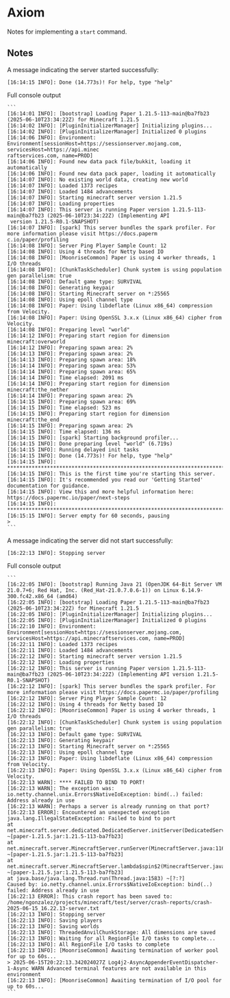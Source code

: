 # Axiom

Notes for implementing a `start` command.

## Notes

A message indicating the server started successfully:

```
[16:14:15 INFO]: Done (14.773s)! For help, type "help"
```

<detail>
    <summary>
        Full console output
    </summary>

````
```
[16:14:01 INFO]: [bootstrap] Loading Paper 1.21.5-113-main@ba7fb23 (2025-06-10T23:34:22Z) for Minecraft 1.21.5
[16:14:02 INFO]: [PluginInitializerManager] Initializing plugins...
[16:14:02 INFO]: [PluginInitializerManager] Initialized 0 plugins
[16:14:06 INFO]: Environment: Environment[sessionHost=https://sessionserver.mojang.com, servicesHost=https://api.minec
raftservices.com, name=PROD]
[16:14:06 INFO]: Found new data pack file/bukkit, loading it automatically
[16:14:06 INFO]: Found new data pack paper, loading it automatically
[16:14:07 INFO]: No existing world data, creating new world
[16:14:07 INFO]: Loaded 1373 recipes
[16:14:07 INFO]: Loaded 1484 advancements
[16:14:07 INFO]: Starting minecraft server version 1.21.5
[16:14:07 INFO]: Loading properties
[16:14:07 INFO]: This server is running Paper version 1.21.5-113-main@ba7fb23 (2025-06-10T23:34:22Z) (Implementing API
 version 1.21.5-R0.1-SNAPSHOT)
[16:14:07 INFO]: [spark] This server bundles the spark profiler. For more information please visit https://docs.paperm
c.io/paper/profiling
[16:14:08 INFO]: Server Ping Player Sample Count: 12
[16:14:08 INFO]: Using 4 threads for Netty based IO
[16:14:08 INFO]: [MoonriseCommon] Paper is using 4 worker threads, 1 I/O threads
[16:14:08 INFO]: [ChunkTaskScheduler] Chunk system is using population gen parallelism: true
[16:14:08 INFO]: Default game type: SURVIVAL
[16:14:08 INFO]: Generating keypair
[16:14:08 INFO]: Starting Minecraft server on *:25565
[16:14:08 INFO]: Using epoll channel type
[16:14:08 INFO]: Paper: Using libdeflate (Linux x86_64) compression from Velocity.
[16:14:08 INFO]: Paper: Using OpenSSL 3.x.x (Linux x86_64) cipher from Velocity.
[16:14:08 INFO]: Preparing level "world"
[16:14:12 INFO]: Preparing start region for dimension minecraft:overworld
[16:14:12 INFO]: Preparing spawn area: 2%
[16:14:13 INFO]: Preparing spawn area: 2%
[16:14:13 INFO]: Preparing spawn area: 18%
[16:14:14 INFO]: Preparing spawn area: 53%
[16:14:14 INFO]: Preparing spawn area: 65%
[16:14:14 INFO]: Time elapsed: 2091 ms
[16:14:14 INFO]: Preparing start region for dimension minecraft:the_nether
[16:14:14 INFO]: Preparing spawn area: 2%
[16:14:15 INFO]: Preparing spawn area: 69%
[16:14:15 INFO]: Time elapsed: 523 ms
[16:14:15 INFO]: Preparing start region for dimension minecraft:the_end
[16:14:15 INFO]: Preparing spawn area: 2%
[16:14:15 INFO]: Time elapsed: 136 ms
[16:14:15 INFO]: [spark] Starting background profiler...
[16:14:15 INFO]: Done preparing level "world" (6.719s)
[16:14:15 INFO]: Running delayed init tasks
[16:14:15 INFO]: Done (14.773s)! For help, type "help"
[16:14:15 INFO]: *************************************************************************************
[16:14:15 INFO]: This is the first time you're starting this server.
[16:14:15 INFO]: It's recommended you read our 'Getting Started' documentation for guidance.
[16:14:15 INFO]: View this and more helpful information here: https://docs.papermc.io/paper/next-steps
[16:14:15 INFO]: *************************************************************************************
[16:15:15 INFO]: Server empty for 60 seconds, pausing
>
```
````

</detail>

A message indicating the server did not start successfully:

```
[16:22:13 INFO]: Stopping server
```

<detail>
    <summary>
        Full console output
    </summary>

````
```
[16:22:05 INFO]: [bootstrap] Running Java 21 (OpenJDK 64-Bit Server VM 21.0.7+6; Red Hat, Inc. (Red_Hat-21.0.7.0.6-1)) on Linux 6.14.9-300.fc42.x86_64 (amd64)
[16:22:05 INFO]: [bootstrap] Loading Paper 1.21.5-113-main@ba7fb23 (2025-06-10T23:34:22Z) for Minecraft 1.21.5
[16:22:05 INFO]: [PluginInitializerManager] Initializing plugins...
[16:22:05 INFO]: [PluginInitializerManager] Initialized 0 plugins
[16:22:10 INFO]: Environment: Environment[sessionHost=https://sessionserver.mojang.com, servicesHost=https://api.minecraftservices.com, name=PROD]
[16:22:11 INFO]: Loaded 1373 recipes
[16:22:11 INFO]: Loaded 1484 advancements
[16:22:12 INFO]: Starting minecraft server version 1.21.5
[16:22:12 INFO]: Loading properties
[16:22:12 INFO]: This server is running Paper version 1.21.5-113-main@ba7fb23 (2025-06-10T23:34:22Z) (Implementing API version 1.21.5-R0.1-SNAPSHOT)
[16:22:12 INFO]: [spark] This server bundles the spark profiler. For more information please visit https://docs.papermc.io/paper/profiling
[16:22:12 INFO]: Server Ping Player Sample Count: 12
[16:22:12 INFO]: Using 4 threads for Netty based IO
[16:22:12 INFO]: [MoonriseCommon] Paper is using 4 worker threads, 1 I/O threads
[16:22:12 INFO]: [ChunkTaskScheduler] Chunk system is using population gen parallelism: true
[16:22:13 INFO]: Default game type: SURVIVAL
[16:22:13 INFO]: Generating keypair
[16:22:13 INFO]: Starting Minecraft server on *:25565
[16:22:13 INFO]: Using epoll channel type
[16:22:13 INFO]: Paper: Using libdeflate (Linux x86_64) compression from Velocity.
[16:22:13 INFO]: Paper: Using OpenSSL 3.x.x (Linux x86_64) cipher from Velocity.
[16:22:13 WARN]: **** FAILED TO BIND TO PORT!
[16:22:13 WARN]: The exception was: io.netty.channel.unix.Errors$NativeIoException: bind(..) failed: Address already in use
[16:22:13 WARN]: Perhaps a server is already running on that port?
[16:22:13 ERROR]: Encountered an unexpected exception
java.lang.IllegalStateException: Failed to bind to port
at net.minecraft.server.dedicated.DedicatedServer.initServer(DedicatedServer.java:230) ~[paper-1.21.5.jar:1.21.5-113-ba7fb23]
at net.minecraft.server.MinecraftServer.runServer(MinecraftServer.java:1161) ~[paper-1.21.5.jar:1.21.5-113-ba7fb23]
at net.minecraft.server.MinecraftServer.lambda$spin$2(MinecraftServer.java:308) ~[paper-1.21.5.jar:1.21.5-113-ba7fb23]
at java.base/java.lang.Thread.run(Thread.java:1583) ~[?:?]
Caused by: io.netty.channel.unix.Errors$NativeIoException: bind(..) failed: Address already in use
[16:22:13 ERROR]: This crash report has been saved to: /home/ngonzalez/projects/minecraft/test/server/crash-reports/crash-2025-06-15_16.22.13-server.txt
[16:22:13 INFO]: Stopping server
[16:22:13 INFO]: Saving players
[16:22:13 INFO]: Saving worlds
[16:22:13 INFO]: ThreadedAnvilChunkStorage: All dimensions are saved
[16:22:13 INFO]: Waiting for all RegionFile I/O tasks to complete...
[16:22:13 INFO]: All RegionFile I/O tasks to complete
[16:22:13 INFO]: [MoonriseCommon] Awaiting termination of worker pool for up to 60s...
> 2025-06-15T20:22:13.342024027Z Log4j2-AsyncAppenderEventDispatcher-1-Async WARN Advanced terminal features are not available in this environment
[16:22:13 INFO]: [MoonriseCommon] Awaiting termination of I/O pool for up to 60s...
```
````

</detail>
